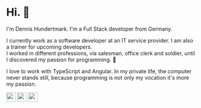 <h1>Hi. 👋</h1>
<p>I'm Dennis Hundertmark. I'm a Full Stack developer from Germany.</p>
<p>I currently work as a software developer at an IT service provider. I am also a trainer for upcoming developers.<br>
I worked in different professions, via salesman, office clerk and soldier, until I discovered my passion for programming. 💚</p>
<p>I love to work with TypeScript and Angular. In my private life, the computer never stands still, because programming is not only my vocation it's more my passion.</p>
<p><a href="https://www.twitter.com/mnkyjs"><img src="https://img.shields.io/badge/twitter-%231DA1F2.svg?&style=for-the-badge&logo=twitter&logoColor=white" height=25></a> <a href="https://www.linkedin.com/in/dennis-hundertmark-636747178"><img src="https://img.shields.io/badge/linkedin-%230077B5.svg?&style=for-the-badge&logo=linkedin&logoColor=white" height=25></a> <a href="https://gitlab.com/mnkyjs"><img src="https://img.shields.io/badge/gitlab-%23292961.svg?&style=for-the-badge&logo=gitlab&logoColor=white" height=25></a></p>

<!--
**mnkyjs/mnkyjs** is a ✨ _special_ ✨ repository because its `README.md` (this file) appears on your GitHub profile.

Here are some ideas to get you started:

- 🔭 I’m currently working on ...
- 🌱 I’m currently learning ...
- 👯 I’m looking to collaborate on ...
- 🤔 I’m looking for help with ...
- 💬 Ask me about ...
- 📫 How to reach me: ...
- 😄 Pronouns: ...
- ⚡ Fun fact: ...
-->
